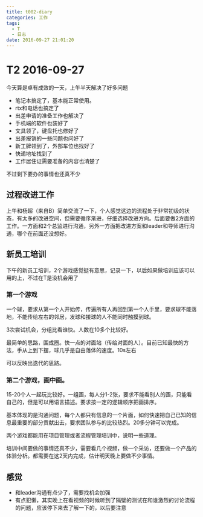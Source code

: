 ```yaml
---
title: t002-diary
categories: 工作
tags:
  - T
  - 日志
date: 2016-09-27 21:01:20
---
```

# T2 2016-09-27
今天算是卓有成效的一天，上午半天解决了好多问题

- 笔记本搞定了，基本能正常使用。
- rtx和电话也搞定了
- 出差申请的准备工作也解决了
- 手机端的软件也装好了
- 文具领了，键盘托也修好了
- 出差报销的一些问题也问好了
- 新工牌领到了，外部车位也找好了
- 快递地址找到了
- 工作居住证需要准备的内容也清楚了

不过剩下要办的事情也还真不少

## 过程改进工作
上午和杨超（来自B）简单交流了一下，个人感觉这边的流程处于非常初级的状态，有太多的改进空间，但需要循序渐进，仔细选择改进方向。后面要做2方面的工作。一方面和2个总监进行沟通，另外一方面把改进方案和leader和导师进行沟通，哪个在前面还没想好。

## 新员工培训
下午的新员工培训，2个游戏感觉挺有意思，记录一下，以后如果做培训应该可以用的上，不过在T是没机会用了

### 第一个游戏
一个球，要求从第一个人开始传，传遍所有人再回到第一个人手里，要求球不能落地，不能传给左右的邻居，发球和接球的人不能同时触摸到球。

3次尝试机会，分组比看谁快。人数在10多个比较好。

最简单的思路，围成圈。快一点的对面站（传给对面的人）。目前已知最快的方法，手从上到下摆，球几乎是自由落体的速度。10s左右

可以反映出迭代的思路。

### 第二个游戏，画中画。
15-20个人一起玩比较好。一组画，每人分1-2张，要求不能看别人的画，只能看自己的，但是可以用语言描述。要求按一定的逻辑顺序把画排序。

基本体现的是沟通问题，每个人都只有信息的一个片面，如何快速把自己已知的信息最重要的部分贡献出去，要求团队参与的比较热烈。20多分钟可以完成。

两个游戏都能用在项目管理或者流程管理培训中，说明一些道理。

培训中间要做的事情还真不少，需要看几个视频，做一个采访，还要做一个产品的体验分析。都需要在这2天内完成，估计明天晚上要做不少事情。

## 感觉
- 和leader沟通有点少了，需要找机会加强
- 有点犯懒，其实晚上在看视频的时候听到了隔壁的测试在和谁激烈的讨论流程的问题，应该停下来去了解一下的，以后要注意

